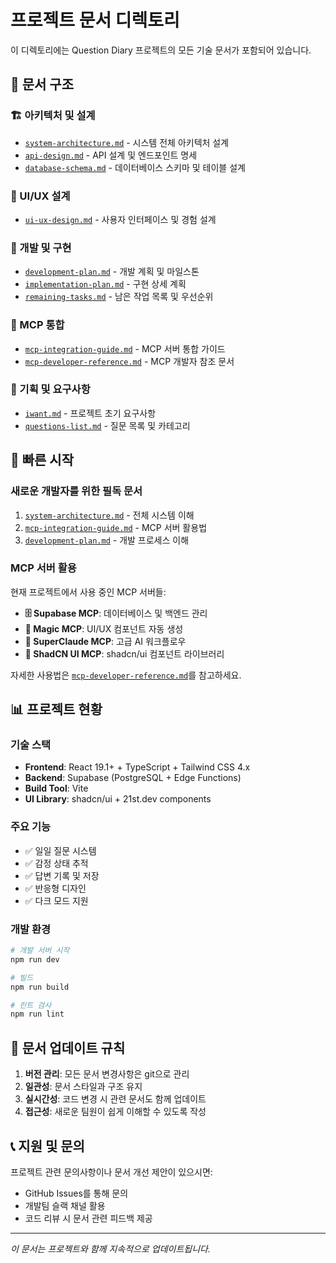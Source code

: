 # 프로젝트 문서 디렉토리

이 디렉토리에는 Question Diary 프로젝트의 모든 기술 문서가 포함되어 있습니다.

## 📁 문서 구조

### 🏗️ 아키텍처 및 설계
- [`system-architecture.md`](./system-architecture.md) - 시스템 전체 아키텍처 설계
- [`api-design.md`](./api-design.md) - API 설계 및 엔드포인트 명세
- [`database-schema.md`](./database-schema.md) - 데이터베이스 스키마 및 테이블 설계

### 🎨 UI/UX 설계
- [`ui-ux-design.md`](./ui-ux-design.md) - 사용자 인터페이스 및 경험 설계

### 🔧 개발 및 구현
- [`development-plan.md`](./development-plan.md) - 개발 계획 및 마일스톤
- [`implementation-plan.md`](./implementation-plan.md) - 구현 상세 계획
- [`remaining-tasks.md`](./remaining-tasks.md) - 남은 작업 목록 및 우선순위

### 🤖 MCP 통합
- [`mcp-integration-guide.md`](./mcp-integration-guide.md) - MCP 서버 통합 가이드
- [`mcp-developer-reference.md`](./mcp-developer-reference.md) - MCP 개발자 참조 문서

### 📝 기획 및 요구사항
- [`iwant.md`](./iwant.md) - 프로젝트 초기 요구사항
- [`questions-list.md`](./questions-list.md) - 질문 목록 및 카테고리

## 🚀 빠른 시작

### 새로운 개발자를 위한 필독 문서
1. [`system-architecture.md`](./system-architecture.md) - 전체 시스템 이해
2. [`mcp-integration-guide.md`](./mcp-integration-guide.md) - MCP 서버 활용법
3. [`development-plan.md`](./development-plan.md) - 개발 프로세스 이해

### MCP 서버 활용
현재 프로젝트에서 사용 중인 MCP 서버들:

- **🗄️ Supabase MCP**: 데이터베이스 및 백엔드 관리
- **🎨 Magic MCP**: UI/UX 컴포넌트 자동 생성
- **🤖 SuperClaude MCP**: 고급 AI 워크플로우
- **🎯 ShadCN UI MCP**: shadcn/ui 컴포넌트 라이브러리

자세한 사용법은 [`mcp-developer-reference.md`](./mcp-developer-reference.md)를 참고하세요.

## 📊 프로젝트 현황

### 기술 스택
- **Frontend**: React 19.1+ + TypeScript + Tailwind CSS 4.x
- **Backend**: Supabase (PostgreSQL + Edge Functions)
- **Build Tool**: Vite
- **UI Library**: shadcn/ui + 21st.dev components

### 주요 기능
- ✅ 일일 질문 시스템
- ✅ 감정 상태 추적
- ✅ 답변 기록 및 저장
- ✅ 반응형 디자인
- ✅ 다크 모드 지원

### 개발 환경
```bash
# 개발 서버 시작
npm run dev

# 빌드
npm run build

# 린트 검사
npm run lint
```

## 🔄 문서 업데이트 규칙

1. **버전 관리**: 모든 문서 변경사항은 git으로 관리
2. **일관성**: 문서 스타일과 구조 유지
3. **실시간성**: 코드 변경 시 관련 문서도 함께 업데이트
4. **접근성**: 새로운 팀원이 쉽게 이해할 수 있도록 작성

## 📞 지원 및 문의

프로젝트 관련 문의사항이나 문서 개선 제안이 있으시면:
- GitHub Issues를 통해 문의
- 개발팀 슬랙 채널 활용
- 코드 리뷰 시 문서 관련 피드백 제공

---

*이 문서는 프로젝트와 함께 지속적으로 업데이트됩니다.*